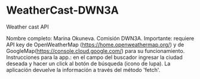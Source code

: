 # WeatherCast-DWN3A
Weather cast API


Nombre completo: Marina Okuneva. Comisión DWN3A.
Importante: requiere API key de OpenWeatherMap (https://home.openweathermap.org/) y de GoogleMap(https://console.cloud.google.com/) para su funcionamiento.  Instrucciones para la app.: 
en el campo del buscador ingresar la ciudad deseada y hacer un click al botón de búsqueda (icono de lupa). La aplicación devuelve la información a través del método 'fetch'. 
